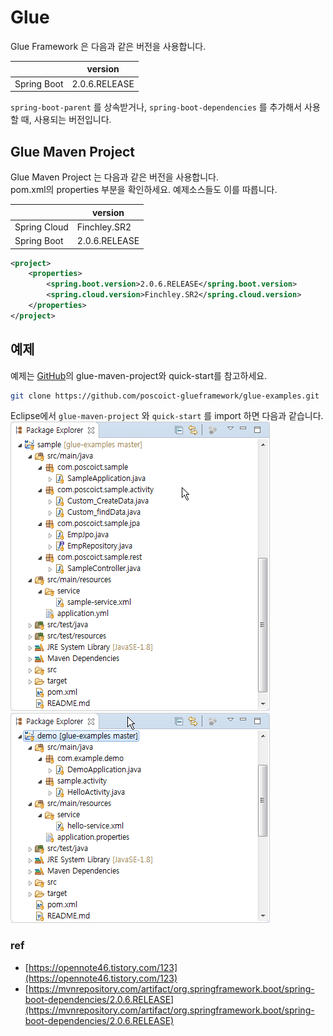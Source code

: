 # Glue

Glue Framework 은 다음과 같은 버전을 사용합니다.

|             | version|
|-------------|--------|
|Spring Boot|2.0.6.RELEASE|

`spring-boot-parent` 를 상속받거나, 
`spring-boot-dependencies` 를 추가해서 사용할 때, 
사용되는 버전입니다. 

## Glue Maven Project 

Glue Maven Project 는 다음과 같은 버전을 사용합니다.  
pom.xml의 properties 부분을 확인하세요. 예제소스들도 이를 따릅니다.
 
|             | version|
|-------------|--------|
|Spring Cloud|Finchley.SR2|
|Spring Boot|2.0.6.RELEASE|

```xml
<project>
	<properties>
		<spring.boot.version>2.0.6.RELEASE</spring.boot.version>
		<spring.cloud.version>Finchley.SR2</spring.cloud.version>
	</properties>
</project>
```

## 예제

예제는 [GitHub](https://github.com/poscoict-glueframework/glue-examples)의 glue-maven-project와 quick-start를 참고하세요.

```bash
git clone https://github.com/poscoict-glueframework/glue-examples.git
``` 

Eclipse에서 `glue-maven-project` 와 `quick-start` 를 import 하면 다음과 같습니다.
![Image](../images/example-glue-maven-project.png)
![Image](../images/example-quick-start.png)

### ref

* [https://opennote46.tistory.com/123](https://opennote46.tistory.com/123)
* [https://mvnrepository.com/artifact/org.springframework.boot/spring-boot-dependencies/2.0.6.RELEASE](https://mvnrepository.com/artifact/org.springframework.boot/spring-boot-dependencies/2.0.6.RELEASE)